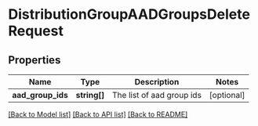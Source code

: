 # DistributionGroupAADGroupsDeleteRequest

## Properties
Name | Type | Description | Notes
------------ | ------------- | ------------- | -------------
**aad_group_ids** | **string[]** | The list of aad group ids | [optional] 

[[Back to Model list]](../README.md#documentation-for-models) [[Back to API list]](../README.md#documentation-for-api-endpoints) [[Back to README]](../README.md)


